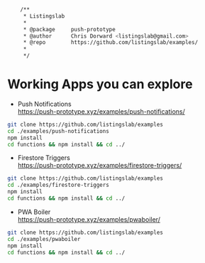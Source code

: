 ```bash
	/**
	 * Listingslab
	 *
	 * @package     push-prototype
	 * @author      Chris Dorward <listingslab@gmail.com>
	 * @repo        https://github.com/listingslab/examples/
	 *
	 */
```
# Working Apps you can explore

- Push Notifications  
https://push-prototype.xyz/examples/push-notifications/

```bash
git clone https://github.com/listingslab/examples
cd ./examples/push-notifications
npm install
cd functions && npm install && cd ../
```

- Firestore Triggers  
https://push-prototype.xyz/examples/firestore-triggers/

```bash
git clone https://github.com/listingslab/examples
cd ./examples/firestore-triggers
npm install
cd functions && npm install && cd ../
```

- PWA Boiler  
https://push-prototype.xyz/examples/pwaboiler/

```bash
git clone https://github.com/listingslab/examples
cd ./examples/pwaboiler
npm install
cd functions && npm install && cd ../
```